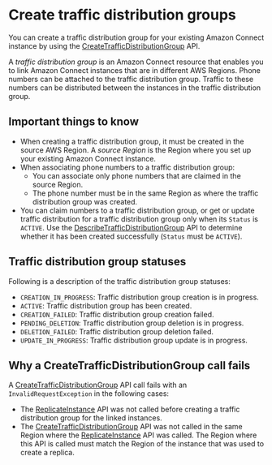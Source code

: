 # Create traffic distribution groups<a name="setup-traffic-distribution-groups"></a>

You can create a traffic distribution group for your existing Amazon Connect instance by using the [CreateTrafficDistributionGroup](https://docs.aws.amazon.com/connect/latest/APIReference/API_CreateTrafficDistributionGroup.html) API\. 

A *traffic distribution group* is an Amazon Connect resource that enables you to link Amazon Connect instances that are in different AWS Regions\. Phone numbers can be attached to the traffic distribution group\. Traffic to these numbers can be distributed between the instances in the traffic distribution group\. 

## Important things to know<a name="important-tips-tdg"></a>
+ When creating a traffic distribution group, it must be created in the source AWS Region\. A *source Region* is the Region where you set up your existing Amazon Connect instance\.
+ When associating phone numbers to a traffic distribution group:
  + You can associate only phone numbers that are claimed in the source Region\.
  + The phone number must be in the same Region as where the traffic distribution group was created\.
+ You can claim numbers to a traffic distribution group, or get or update traffic distribution for a traffic distribution group only when its `Status` is `ACTIVE`\. Use the [DescribeTrafficDistributionGroup](https://docs.aws.amazon.com/connect/latest/APIReference/API_DescribeTrafficDistributionGroup.html) API to determine whether it has been created successfully \(`Status` must be `ACTIVE`\)\. 

## Traffic distribution group statuses<a name="tdg-statuses"></a>

Following is a description of the traffic distribution group statuses:
+ `CREATION_IN_PROGRESS`: Traffic distribution group creation is in progress\.
+ `ACTIVE`: Traffic distribution group has been created\.
+ `CREATION_FAILED`: Traffic distribution group creation failed\.
+ `PENDING_DELETION`: Traffic distribution group deletion is in progress\.
+ `DELETION_FAILED`: Traffic distribution group deletion failed\.
+ `UPDATE_IN_PROGRESS`: Traffic distribution group update is in progress\.

## Why a CreateTrafficDistributionGroup call fails<a name="why-createtrafficdistributiongroup-fails"></a>

A [CreateTrafficDistributionGroup](https://docs.aws.amazon.com/connect/latest/APIReference/API_CreateTrafficDistributionGroup.html) API call fails with an `InvalidRequestException` in the following cases:
+ The [ReplicateInstance](https://docs.aws.amazon.com/connect/latest/APIReference/API_ReplicateInstance.html) API was not called before creating a traffic distribution group for the linked instances\.
+ The [CreateTrafficDistributionGroup](https://docs.aws.amazon.com/connect/latest/APIReference/API_CreateTrafficDistributionGroup.html) API was not called in the same Region where the [ReplicateInstance](https://docs.aws.amazon.com/connect/latest/APIReference/API_ReplicateInstance.html) API was called\. The Region where this API is called must match the Region of the instance that was used to create a replica\.
